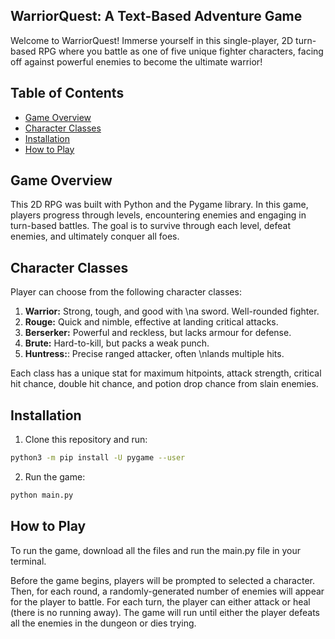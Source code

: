 ## WarriorQuest: A Text-Based Adventure Game

Welcome to WarriorQuest! Immerse yourself in this single-player, 2D turn-based RPG where you battle as one of five unique fighter characters, facing off against powerful enemies to become the ultimate warrior!

## Table of Contents

- [Game Overview](#game-overview)
- [Character Classes](#character-classes)
- [Installation](#installation)
- [How to Play](#how-to-play)

## Game Overview

This 2D RPG was built with Python and the Pygame library. In this game, players progress through levels, encountering enemies and engaging in turn-based battles. The goal is to survive through each level, defeat enemies, and ultimately conquer all foes.

## Character Classes

Player can choose from the following character classes:

1. **Warrior:** Strong, tough, and good with \na sword. Well-rounded fighter.
2. **Rouge:** Quick and nimble, effective at landing critical attacks.
3. **Berserker:** Powerful and reckless, but lacks armour for defense.
4. **Brute:** Hard-to-kill, but packs a weak punch.
5. **Huntress:**: Precise ranged attacker, often \nlands multiple hits.

Each class has a unique stat for maximum hitpoints, attack strength, critical hit chance, double hit chance, and potion drop chance from slain enemies.

## Installation
1. Clone this repository and run:
```sh
python3 -m pip install -U pygame --user
```
2. Run the game:
```sh
python main.py
```

## How to Play

To run the game, download all the files and run the main.py file in your terminal. 

Before the game begins, players will be prompted to selected a character. Then, for each round, a randomly-generated number of enemies will appear for the player to battle. For each turn, the player can either attack or heal (there is no running away). The game will run until either the player defeats all the enemies in the dungeon or dies trying. 

